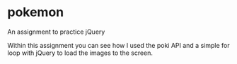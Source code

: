 # pokemon
An assignment to practice jQuery

Within this assignment you can see how I used the poki API and a simple for loop with jQuery to load the images to the screen. 
